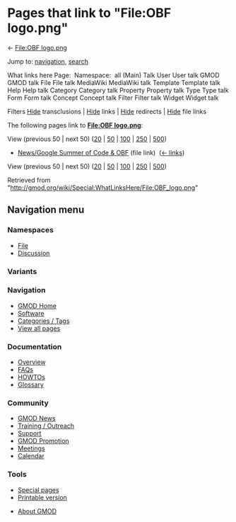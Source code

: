 <div id="mw-page-base" class="noprint">

</div>

<div id="mw-head-base" class="noprint">

</div>

<div id="content" class="mw-body" role="main">

<span id="top"></span>

<div id="mw-js-message" style="display:none;">

</div>



# <span dir="auto">Pages that link to "File:OBF logo.png"</span>

<div id="bodyContent">

<div id="contentSub">

← [File:OBF logo.png](/wiki/File:OBF_logo.png "File:OBF logo.png")

</div>

<div id="jump-to-nav" class="mw-jump">

Jump to: [navigation](#mw-navigation), [search](#p-search)

</div>

<div id="mw-content-text">

What links here Page:  Namespace:  all (Main) Talk User User talk GMOD
GMOD talk File File talk MediaWiki MediaWiki talk Template Template talk
Help Help talk Category Category talk Property Property talk Type Type
talk Form Form talk Concept Concept talk Filter Filter talk Widget
Widget talk

Filters
[Hide](/mediawiki/index.php?title=Special:WhatLinksHere/File:OBF_logo.png&hidetrans=1 "Special:WhatLinksHere/File:OBF logo.png")
transclusions \|
[Hide](/mediawiki/index.php?title=Special:WhatLinksHere/File:OBF_logo.png&hidelinks=1 "Special:WhatLinksHere/File:OBF logo.png")
links \|
[Hide](/mediawiki/index.php?title=Special:WhatLinksHere/File:OBF_logo.png&hideredirs=1 "Special:WhatLinksHere/File:OBF logo.png")
redirects \|
[Hide](/mediawiki/index.php?title=Special:WhatLinksHere/File:OBF_logo.png&hideimages=1 "Special:WhatLinksHere/File:OBF logo.png")
file links

The following pages link to **[File:OBF
logo.png](/wiki/File:OBF_logo.png "File:OBF logo.png")**:

View (previous 50 \| next 50)
([20](/mediawiki/index.php?title=Special:WhatLinksHere/File:OBF_logo.png&limit=20 "Special:WhatLinksHere/File:OBF logo.png")
\|
[50](/mediawiki/index.php?title=Special:WhatLinksHere/File:OBF_logo.png&limit=50 "Special:WhatLinksHere/File:OBF logo.png")
\|
[100](/mediawiki/index.php?title=Special:WhatLinksHere/File:OBF_logo.png&limit=100 "Special:WhatLinksHere/File:OBF logo.png")
\|
[250](/mediawiki/index.php?title=Special:WhatLinksHere/File:OBF_logo.png&limit=250 "Special:WhatLinksHere/File:OBF logo.png")
\|
[500](/mediawiki/index.php?title=Special:WhatLinksHere/File:OBF_logo.png&limit=500 "Special:WhatLinksHere/File:OBF logo.png"))

- [News/Google Summer of Code &
  OBF](/wiki/News/Google_Summer_of_Code_%26_OBF "News/Google Summer of Code & OBF")
  (file link) ‎ <span class="mw-whatlinkshere-tools">([←
  links](/mediawiki/index.php?title=Special:WhatLinksHere&target=News%2FGoogle+Summer+of+Code+%26+OBF "Special:WhatLinksHere"))</span>

View (previous 50 \| next 50)
([20](/mediawiki/index.php?title=Special:WhatLinksHere/File:OBF_logo.png&limit=20 "Special:WhatLinksHere/File:OBF logo.png")
\|
[50](/mediawiki/index.php?title=Special:WhatLinksHere/File:OBF_logo.png&limit=50 "Special:WhatLinksHere/File:OBF logo.png")
\|
[100](/mediawiki/index.php?title=Special:WhatLinksHere/File:OBF_logo.png&limit=100 "Special:WhatLinksHere/File:OBF logo.png")
\|
[250](/mediawiki/index.php?title=Special:WhatLinksHere/File:OBF_logo.png&limit=250 "Special:WhatLinksHere/File:OBF logo.png")
\|
[500](/mediawiki/index.php?title=Special:WhatLinksHere/File:OBF_logo.png&limit=500 "Special:WhatLinksHere/File:OBF logo.png"))

</div>

<div class="printfooter">

Retrieved from
"<http://gmod.org/wiki/Special:WhatLinksHere/File:OBF_logo.png>"

</div>

<div id="catlinks" class="catlinks catlinks-allhidden">

</div>

<div class="visualClear">

</div>

</div>

</div>

<div id="mw-navigation">

## Navigation menu

<div id="mw-head">



<div id="left-navigation">

<div id="p-namespaces" class="vectorTabs" role="navigation"
aria-labelledby="p-namespaces-label">

### Namespaces

- <span id="ca-nstab-image"><a href="/wiki/File:OBF_logo.png" accesskey="c"
  title="View the file page [c]">File</a></span>
- <span id="ca-talk"><a
  href="/mediawiki/index.php?title=File_talk:OBF_logo.png&amp;action=edit&amp;redlink=1"
  accesskey="t"
  title="Discussion about the content page [t]">Discussion</a></span>

</div>

<div id="p-variants" class="vectorMenu emptyPortlet" role="navigation"
aria-labelledby="p-variants-label">

### 

### Variants[](#)

<div class="menu">

</div>

</div>

</div>





</div>

</div>

</div>

<div id="mw-panel">

<div id="p-logo" role="banner">

<a href="/wiki/Main_Page"
style="background-image: url(http://gmod.org/images/GMOD-cogs.png);"
title="Visit the main page"></a>

</div>

<div id="p-Navigation" class="portal" role="navigation"
aria-labelledby="p-Navigation-label">

### Navigation

<div class="body">

- <span id="n-GMOD-Home">[GMOD Home](/wiki/Main_Page)</span>
- <span id="n-Software">[Software](/wiki/GMOD_Components)</span>
- <span id="n-Categories-.2F-Tags">[Categories /
  Tags](/wiki/Categories)</span>
- <span id="n-View-all-pages">[View all
  pages](/wiki/Special:AllPages)</span>

</div>

</div>

<div id="p-Documentation" class="portal" role="navigation"
aria-labelledby="p-Documentation-label">

### Documentation

<div class="body">

- <span id="n-Overview">[Overview](/wiki/Overview)</span>
- <span id="n-FAQs">[FAQs](/wiki/Category:FAQ)</span>
- <span id="n-HOWTOs">[HOWTOs](/wiki/Category:HOWTO)</span>
- <span id="n-Glossary">[Glossary](/wiki/Glossary)</span>

</div>

</div>

<div id="p-Community" class="portal" role="navigation"
aria-labelledby="p-Community-label">

### Community

<div class="body">

- <span id="n-GMOD-News">[GMOD News](/wiki/GMOD_News)</span>
- <span id="n-Training-.2F-Outreach">[Training /
  Outreach](/wiki/Training_and_Outreach)</span>
- <span id="n-Support">[Support](/wiki/Support)</span>
- <span id="n-GMOD-Promotion">[GMOD
  Promotion](/wiki/GMOD_Promotion)</span>
- <span id="n-Meetings">[Meetings](/wiki/Meetings)</span>
- <span id="n-Calendar">[Calendar](/wiki/Calendar)</span>

</div>

</div>

<div id="p-tb" class="portal" role="navigation"
aria-labelledby="p-tb-label">

### Tools

<div class="body">

- <span id="t-specialpages"><a href="/wiki/Special:SpecialPages" accesskey="q"
  title="A list of all special pages [q]">Special pages</a></span>
- <span id="t-print"><a
  href="/mediawiki/index.php?title=Special:WhatLinksHere/File:OBF_logo.png&amp;printable=yes"
  rel="alternate" accesskey="p"
  title="Printable version of this page [p]">Printable version</a></span>

</div>

</div>

</div>

</div>

<div id="footer" role="contentinfo">

- <span id="footer-places-about">[About
  GMOD](/wiki/GMOD:About "GMOD:About")</span>

<!-- -->






</div>
